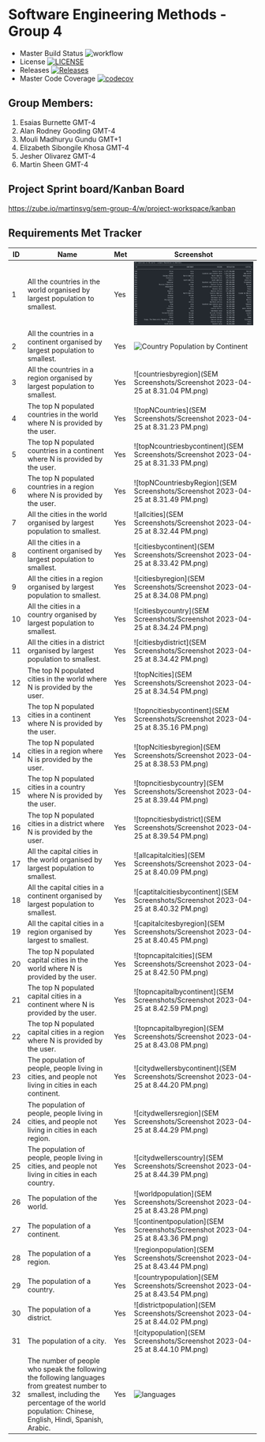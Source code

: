 # Software Engineering Methods - Group 4

- Master Build Status ![workflow](https://github.com/MartinSVG/SEM-Group-4/actions/workflows/main.yml/badge.svg)
- License [![LICENSE](https://img.shields.io/github/license/MartinSVG/SEM-Group-4.svg?style=flat-square)](https://github.com/MartinSVG/SEM-Group-4/blob/master/LICENSE)
- Releases [![Releases](https://img.shields.io/github/release/MartinSVG/SEM-Group-4/all.svg?style=flat-square)](https://github.comMartinSVG/SEM-Group-4/releases)
- Master Code Coverage [![codecov](https://codecov.io/gh/MartinSVG/SEM-Group-4/branch/master/graph/badge.svg?token=XH7XNEQ3RJ)](https://codecov.io/gh/MartinSVG/SEM-Group-4)


## Group Members:
1. Esaias Burnette              GMT-4
2. Alan Rodney Gooding          GMT-4
3. Mouli Madhuryu Gundu         GMT+1
4. Elizabeth Sibongile Khosa    GMT-4
5. Jesher Olivarez              GMT-4
6. Martin Sheen                 GMT-4

## Project Sprint board/Kanban Board 
https://zube.io/martinsvg/sem-group-4/w/project-workspace/kanban

## Requirements Met Tracker

| ID    | Name | Met  | Screenshot |
|-------|------|------|------------|
| 1     | All the countries in the world organised by largest population to smallest. | Yes | ![All Countries Population](/SEM%20Screenshots/Screenshot%202023-04-25%20at%208.30.27%20PM.png) |
| 2     | All the countries in a continent organised by largest population to smallest. | Yes | ![Country Population by Continent](/SEM5Screenshots/Screenshot%202023-04-25%20at%208.30.49%20PM.png)  |
| 3     | All the countries in a region organised by largest population to smallest. | Yes | ![countriesbyregion](SEM Screenshots/Screenshot 2023-04-25 at 8.31.04 PM.png) |
| 4     | The top N populated countries in the world where N is provided by the user.| Yes | ![topNCountries](SEM Screenshots/Screenshot 2023-04-25 at 8.31.23 PM.png) |
| 5     | The top N populated countries in a continent where N is provided by the user.| Yes | ![topNcountriesbycontinent](SEM Screenshots/Screenshot 2023-04-25 at 8.31.33 PM.png) |
| 6     | The top N populated countries in a region where N is provided by the user. | Yes | ![topNCountriesbyRegion](SEM Screenshots/Screenshot 2023-04-25 at 8.31.49 PM.png) |
| 7     | All the cities in the world organised by largest population to smallest. | Yes | ![allcities](SEM Screenshots/Screenshot 2023-04-25 at 8.32.44 PM.png)|
| 8     | All the cities in a continent organised by largest population to smallest. | Yes | ![citiesbycontinent](SEM Screenshots/Screenshot 2023-04-25 at 8.33.42 PM.png) |
| 9     | All the cities in a region organised by largest population to smallest. | Yes | ![citiesbyregion](SEM Screenshots/Screenshot 2023-04-25 at 8.34.08 PM.png)|
| 10    | All the cities in a country organised by largest population to smallest. | Yes | ![citiesbycountry](SEM Screenshots/Screenshot 2023-04-25 at 8.34.24 PM.png)|
| 11    | All the cities in a district organised by largest population to smallest. | Yes |![citiesbydistrict](SEM Screenshots/Screenshot 2023-04-25 at 8.34.42 PM.png)|
| 12    | The top N populated cities in the world where N is provided by the user. | Yes | ![topNcities](SEM Screenshots/Screenshot 2023-04-25 at 8.34.54 PM.png)|
| 13    | The top N populated cities in a continent where N is provided by the user. | Yes | ![topncitiesbycontinent](SEM Screenshots/Screenshot 2023-04-25 at 8.35.16 PM.png)|
| 14    | The top N populated cities in a region where N is provided by the user. | Yes |![topNcitiesbyregion](SEM Screenshots/Screenshot 2023-04-25 at 8.38.53 PM.png)|
| 15    | The top N populated cities in a country where N is provided by the user. | Yes | ![topncitiesbycountry](SEM Screenshots/Screenshot 2023-04-25 at 8.39.44 PM.png)|
| 16    | The top N populated cities in a district where N is provided by the user. | Yes | ![topncitiesbydistrict](SEM Screenshots/Screenshot 2023-04-25 at 8.39.54 PM.png)|
| 17    | All the capital cities in the world organised by largest population to smallest. | Yes | ![allcapitalcities](SEM Screenshots/Screenshot 2023-04-25 at 8.40.09 PM.png)|
| 18    | All the capital cities in a continent organised by largest population to smallest. | Yes | ![captitalcitiesbycontinent](SEM Screenshots/Screenshot 2023-04-25 at 8.40.32 PM.png)|
| 19    | All the capital cities in a region organised by largest to smallest. | Yes | ![capitalcitesbyregion](SEM Screenshots/Screenshot 2023-04-25 at 8.40.45 PM.png)|
| 20    | The top N populated capital cities in the world where N is provided by the user. | Yes | ![topncapitalcities](SEM Screenshots/Screenshot 2023-04-25 at 8.42.50 PM.png)|
| 21    | The top N populated capital cities in a continent where N is provided by the user. | Yes | ![topncapitalbycontinent](SEM Screenshots/Screenshot 2023-04-25 at 8.42.59 PM.png)|
| 22    | The top N populated capital cities in a region where N is provided by the user. | Yes | ![topncapitalbyregion](SEM Screenshots/Screenshot 2023-04-25 at 8.43.08 PM.png) |
| 23    | The population of people, people living in cities, and people not living in cities in each continent. | Yes| ![citydwellersbycontinent](SEM Screenshots/Screenshot 2023-04-25 at 8.44.20 PM.png) |
| 24    | The population of people, people living in cities, and people not living in cities in each region. | Yes | ![citydwellersregion](SEM Screenshots/Screenshot 2023-04-25 at 8.44.29 PM.png) |
| 25    | The population of people, people living in cities, and people not living in cities in each country. | Yes | ![citydwellerscountry](SEM Screenshots/Screenshot 2023-04-25 at 8.44.39 PM.png) |
| 26    | The population of the world. | Yes | ![worldpopulation](SEM Screenshots/Screenshot 2023-04-25 at 8.43.28 PM.png)
| 27    | The population of a continent. | Yes | ![continentpopulation](SEM Screenshots/Screenshot 2023-04-25 at 8.43.36 PM.png)
| 28    | The population of a region. | Yes | ![regionpopulation](SEM Screenshots/Screenshot 2023-04-25 at 8.43.44 PM.png)
| 29    | The population of a country. | Yes | ![countrypopulation](SEM Screenshots/Screenshot 2023-04-25 at 8.43.54 PM.png)
| 30    | The population of a district. | Yes | ![districtpopulation](SEM Screenshots/Screenshot 2023-04-25 at 8.44.02 PM.png)
| 31    | The population of a city. | Yes | ![citypopulation](SEM Screenshots/Screenshot 2023-04-25 at 8.44.10 PM.png)
| 32    | The number of people who speak the following the following languages from greatest number to smallest, including the percentage of the world population: Chinese, English, Hindi, Spanish, Arabic. | Yes | ![languages]()

